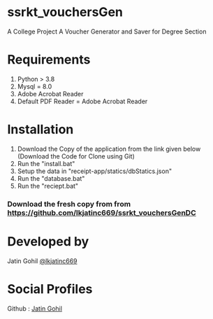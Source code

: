 # ssrkt_vouchersGen
A College Project
A Voucher Generator and Saver for Degree Section

# Requirements
1. Python > 3.8
2. Mysql = 8.0
3. Adobe Acrobat Reader
4. Default PDF Reader = Adobe Acrobat Reader

# Installation
1. Download the Copy of the application from the link given below (Download the Code for Clone using Git)
2. Run the "install.bat"
3. Setup the data in "receipt-app/statics/dbStatics.json"
4. Run the "database.bat"
5. Run the "reciept.bat"

### Download the fresh copy from from https://github.com/lkjatinc669/ssrkt_vouchersGenDC
# Developed by
Jatin Gohil [@lkjatinc669](https://github.com/lkjatinc669/)

# Social Profiles
Github : [Jatin Gohil](https://github.com/lkjatinc669/)
